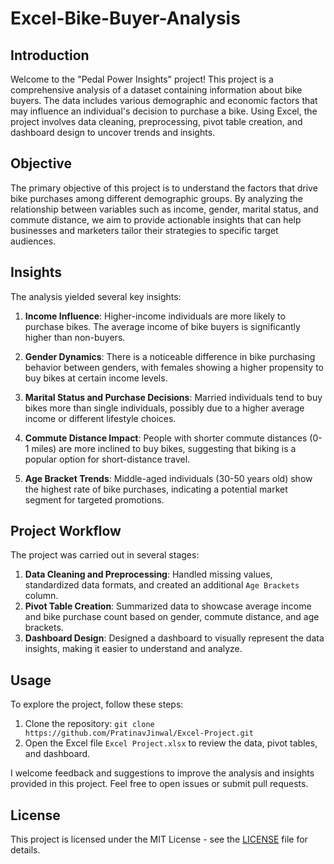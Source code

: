 # Excel-Bike-Buyer-Analysis

## Introduction

Welcome to the "Pedal Power Insights" project! This project is a comprehensive analysis of a dataset containing information about bike buyers. The data includes various demographic and economic factors that may influence an individual's decision to purchase a bike. Using Excel, the project involves data cleaning, preprocessing, pivot table creation, and dashboard design to uncover trends and insights.

## Objective

The primary objective of this project is to understand the factors that drive bike purchases among different demographic groups. By analyzing the relationship between variables such as income, gender, marital status, and commute distance, we aim to provide actionable insights that can help businesses and marketers tailor their strategies to specific target audiences.

## Insights

The analysis yielded several key insights:

1. **Income Influence**: Higher-income individuals are more likely to purchase bikes. The average income of bike buyers is significantly higher than non-buyers.

2. **Gender Dynamics**: There is a noticeable difference in bike purchasing behavior between genders, with females showing a higher propensity to buy bikes at certain income levels.

3. **Marital Status and Purchase Decisions**: Married individuals tend to buy bikes more than single individuals, possibly due to a higher average income or different lifestyle choices.

4. **Commute Distance Impact**: People with shorter commute distances (0-1 miles) are more inclined to buy bikes, suggesting that biking is a popular option for short-distance travel.

5. **Age Bracket Trends**: Middle-aged individuals (30-50 years old) show the highest rate of bike purchases, indicating a potential market segment for targeted promotions.

## Project Workflow

The project was carried out in several stages:

1. **Data Cleaning and Preprocessing**: Handled missing values, standardized data formats, and created an additional `Age Brackets` column.
2. **Pivot Table Creation**: Summarized data to showcase average income and bike purchase count based on gender, commute distance, and age brackets.
3. **Dashboard Design**: Designed a dashboard to visually represent the data insights, making it easier to understand and analyze.

## Usage

To explore the project, follow these steps:

1. Clone the repository: `git clone https://github.com/PratinavJinwal/Excel-Project.git`
2. Open the Excel file `Excel Project.xlsx` to review the data, pivot tables, and dashboard.


I welcome feedback and suggestions to improve the analysis and insights provided in this project. Feel free to open issues or submit pull requests.

## License

This project is licensed under the MIT License - see the [LICENSE](LICENSE) file for details.

